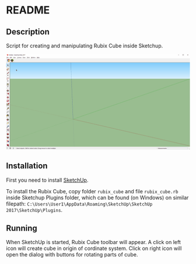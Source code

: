 # README
## Description
Script for creating and manipulating Rubix Cube inside Sketchup.

![gif](rubix.gif)
## Installation

First you need to install [SketchUp](https://help.sketchup.com/en/downloading-older-versions).

To install the Rubix Cube, copy folder ```rubix_cube``` and file ```rubix_cube.rb``` inside Sketchup Plugins folder, which can be found (on Windows) on similar filepath:
```C:\Users\User1\AppData\Roaming\SketchUp\SketchUp 2017\SketchUp\Plugins```.
## Running
When SketchUp is started, Rubix Cube toolbar will appear. A click on left icon will create cube in origin of cordinate system. Click on right icon will open the dialog with buttons for rotating parts of cube.
